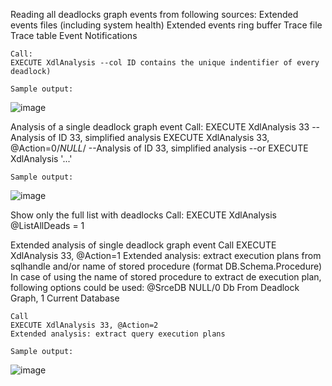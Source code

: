 Reading all deadlocks graph events from following sources: 
	Extended events files (including system health)
	Extended events ring buffer
	Trace file
	Trace table
	Event Notifications
	
	Call: 
	EXECUTE XdlAnalysis --col ID contains the unique indentifier of every deadlock)
		
	Sample output:
![image](https://user-images.githubusercontent.com/62909052/147558845-92173972-e5be-47d4-8a78-b09a3348eb05.png)		

Analysis of a single deadlock graph event
	Call:
	EXECUTE XdlAnalysis 33				--Analysis of ID 33, simplified analysis
	EXECUTE XdlAnalysis 33, @Action=0/*NULL*/	--Analysis of ID 33, simplified analysis
	--or
	EXECUTE XdlAnalysis '<deadlock victim="process2706ded9c28">...'
	
	Sample output:
![image](https://user-images.githubusercontent.com/62909052/147558560-0af3aaf1-822e-459d-92db-142b3dd13917.png)

Show only the full list with deadlocks
	Call:
	EXECUTE XdlAnalysis @ListAllDeads = 1
        
Extended analysis of single deadlock graph event
	Call
	EXECUTE XdlAnalysis 33, @Action=1 
	Extended analysis: extract execution plans from sqlhandle and/or name of stored procedure (format DB.Schema.Procedure)
	In case of using the name of stored procedure to extract de execution plan, following options could be used: @SrceDB NULL/0 Db From Deadlock Graph, 1 Current Database 
      
	Call
	EXECUTE XdlAnalysis 33, @Action=2    
	Extended analysis: extract query execution plans      
		
	Sample output:
![image](https://user-images.githubusercontent.com/62909052/147571956-c929f37a-a090-4dd9-b258-600424deda9b.png)

